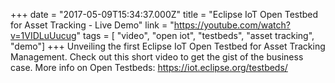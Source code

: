 +++
date = "2017-05-09T15:34:37.000Z"
title = "Eclipse IoT Open Testbed for Asset Tracking - Live Demo"
link = "https://youtube.com/watch?v=1VIDLuUucug"
tags = [ "video", "open iot", "testbeds", "asset tracking", "demo"]
+++
Unveiling the first Eclipse IoT Open Testbed for Asset Tracking Management. Check out this short video to get the gist of the business case.
More info on Open Testbeds: https://iot.eclipse.org/testbeds/